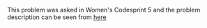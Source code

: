 This problem was asked in Women's Codesprint 5 and the problem description can be seen from [here](https://www.hackerrank.com/contests/womens-codesprint-5/challenges/board-coloring)
